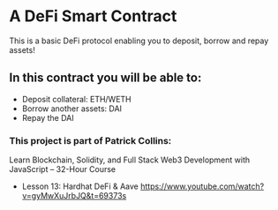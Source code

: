 # A DeFi Smart Contract

This is a basic DeFi protocol enabling you to deposit, borrow and repay assets!

## In this contract you will be able to:
* Deposit collateral: ETH/WETH
* Borrow another assets: DAI
* Repay the DAI

### This project is part of Patrick Collins:
Learn Blockchain, Solidity, and Full Stack Web3 Development with JavaScript – 32-Hour Course

* Lesson 13: Hardhat DeFi & Aave https://www.youtube.com/watch?v=gyMwXuJrbJQ&t=69373s